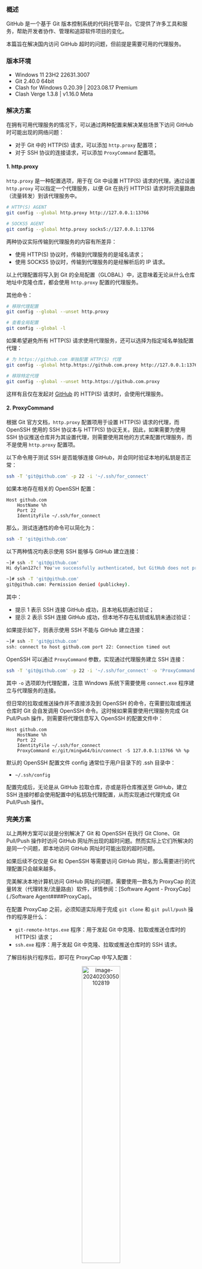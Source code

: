 ### 概述

GitHub 是一个基于 Git 版本控制系统的代码托管平台。它提供了许多工具和服务，帮助开发者协作、管理和追踪软件项目的变化。

本篇旨在解决国内访问 GitHub 超时的问题，但前提是需要可用的代理服务。

### 版本环境

- Windows 11 23H2 22631.3007
- Git 2.40.0 64bit
- Clash for Windows 0.20.39 | 2023.08.17 Premium
- Clash Verge 1.3.8 | v1.16.0 Meta

### 解决方案

在拥有可用代理服务的情况下，可以通过两种配置来解决某些场景下访问 GitHub 时可能出现的网络问题：

- 对于 Git 中的 HTTP(S) 请求，可以添加 `http.proxy` 配置项；
- 对于 SSH 协议的连接请求，可以添加 `ProxyCommand` 配置项。

#### 1. http.proxy

`http.proxy` 是一种配置选项，用于在 Git 中设置 HTTP(S) 请求的代理。通过设置 `http.proxy` 可以指定一个代理服务，以便 Git 在执行 HTTP(S) 请求时将流量路由（流量转发）到该代理服务中。

```bash
# HTTP(S) AGENT
git config --global http.proxy http://127.0.0.1:13766

# SOCKS5 AGENT
git config --global http.proxy socks5://127.0.0.1:13766
```

两种协议实际传输到代理服务的内容有所差异：

- 使用 HTTP(S) 协议时，传输到代理服务的是域名请求；
- 使用 SOCKS5 协议时，传输到代理服务的是经解析后的 IP 请求。

以上代理配置将写入到 Git 的全局配置（GLOBAL）中，这意味着无论从什么仓库地址中克隆仓库，都会使用 `http.proxy` 配置的代理服务。

其他命令：

```bash
# 移除代理配置
git config --global --unset http.proxy

# 查看全局配置
git config --global -l
```

如果希望避免所有 HTTP(S) 请求使用代理服务，还可以选择为指定域名单独配置代理： 

```bash
# 为 https://github.com 单独配置 HTTP(S) 代理
git config --global http.https://github.com.proxy http://127.0.0.1:13766

# 移除特定代理
git config --global --unset http.https://github.com.proxy
```

这样有且仅在发起对 [GitHub](https://github.com) 的 HTTP(S) 请求时，会使用代理服务。

#### 2. ProxyCommand

根据 Git 官方文档，`http.proxy` 配置项用于设置 HTTP(S) 请求的代理，而 OpenSSH 使用的 SSH 协议本与 HTTP(S) 协议无关。因此，如果需要为使用 SSH 协议推送仓库并为其设置代理，则需要使用其他的方式来配置代理服务，而不是使用 `http.proxy` 配置项。

以下命令用于测试 SSH 是否能够连接 GitHub，并会同时验证本地的私钥是否正常：

```bash
ssh -T 'git@github.com' -p 22 -i '~/.ssh/for_connect'
```

如果本地存在相关的 OpenSSH 配置：

```
Host github.com
	HostName %h
	Port 22
	IdentityFile ~/.ssh/for_connect
```

那么，测试连通性的命令可以简化为：

```bash
ssh -T 'git@github.com'
```

以下两种情况均表示使用 SSH 能够与 GitHub 建立连接：

```bash
~]# ssh -T 'git@github.com'
Hi dylan127c! You've successfully authenticated, but GitHub does not provide shell access.
```

```bash
~]# ssh -T 'git@github.com'
git@github.com: Permission denied (publickey).
```

其中：

- 提示 1 表示 SSH 连接 GitHub 成功，且本地私钥通过验证；
- 提示 2 表示 SSH 连接 GitHub 成功，但本地不存在私钥或私钥未通过验证：

如果提示如下，则表示使用 SSH 不能与 GitHub 建立连接：

```bash
~]# ssh -T 'git@github.com'
ssh: connect to host github.com port 22: Connection timed out
```

OpenSSH 可以通过 `ProxyCommand` 参数，实现通过代理服务建立 SSH 连接：

```bash
ssh -T 'git@github.com' -p 22 -i '~/.ssh/for_connect' -o 'ProxyCommand "e:/git/mingw64/bin/connect.exe" -S 127.0.0.1:13766 %h %p'
```

其中 `-o` 选项即为代理配置，注意 Windows 系统下需要使用 `connect.exe` 程序建立与代理服务的连接。

但日常的拉取或推送操作并不直接涉及到 OpenSSH 的命令，在需要拉取或推送仓库时 Git 会自发调用 OpenSSH 命令。这时候如果需要使用代理服务完成 Git Pull/Push 操作，则需要将代理信息写入 OpenSSH 的配置文件中：

```
Host github.com
	HostName %h
	Port 22
	IdentityFile ~/.ssh/for_connect
	ProxyCommand e:/git/mingw64/bin/connect -S 127.0.0.1:13766 %h %p
```

默认的 OpenSSH 配置文件 config 通常位于用户目录下的 .ssh 目录中：

- `~/.ssh/config`

配置完成后，无论是从 GitHub 拉取仓库，亦或是将仓库推送至 GitHub，建立 SSH 连接时都会使用配置中的私钥及代理配置，从而实现通过代理完成 Git Pull/Push 操作。

### 完美方案

以上两种方案可以说是分别解决了 Git 和 OpenSSH 在执行 Git Clone、Git Pull/Push 操作时访问 GitHub 网址所出现的超时问题。然而实际上它们所解决的是同一个问题，即本地访问 GitHub 网址时可能出现的超时问题。

如果后续不仅仅是 Git 和 OpenSSH 等需要访问 GitHub 网址，那么需要进行的代理配置只会越来越多。

完美解决本地计算机访问 GitHub 网址的问题，需要使用一款名为 ProxyCap 的流量转发（代理转发/流量路由）软件，详情参阅：[Software Agent - ProxyCap](./Software Agent####ProxyCap)。

在配置 ProxyCap 之前，必须知道实际用于完成 `git clone` 和 `git pull/push` 操作的程序是什么：

- `git-remote-https.exe` 程序：用于发起 Git 中克隆、拉取或推送仓库时的 HTTP(S) 请求；
- `ssh.exe` 程序：用于发起 Git 中克隆、拉取或推送仓库时的 SSH 请求。

了解目标执行程序后，即可在 ProxyCap 中写入配置：

<div align="center"><img src="images/GitHub%20Agent.images/image-20240203050102819.png" alt="image-20240203050102819" style="width:45%;" /></div>

<div align="center"><img src="images/GitHub%20Agent.images/image-20240203050145918.png" alt="image-20240203050145918" style="width:45%;" /></div>

<div align="center"><img src="images/GitHub%20Agent.images/image-20240203050201737.png" alt="image-20240203050201737" style="width:45%;" /></div>

配置完成且 ProxyCap 启用时，所有经由程序 `git-remote-https.exe` 或 `ssh.exe` 发起的网络请求，一旦匹配到 `github.com` 或 `raw.githubusercontent.com` 等域名规则，则这些网络流量则都将经由 ProxyCap 转发至目标代理服务中。

这样即可对特定网址进行代理，同时也省去了配置 Git 和 OpenSSH 等代理服务的繁杂操作。

### 端口问题

在某些网络环境下，标准的 SSH 通信端口（默认为 22）可能会被封锁或限制。

例如，即便使用了代理服务，网络故障也依旧存在：

```bash
~]# ssh -T 'git@github.com'
kex_exchange_identification: Connection closed by remote host
...
```

<div align="center"><img src="images/GitHub%20Agent.images/Snipaste_2024-03-03_22-57-33.png" alt="Snipaste_2024-03-03_22-57-33" style="width:80%;" /></div>

这通常表示代理服务存在问题，其原因大概率是代理服务封锁或限制了 22 端口。

为了在这些环境下建立 SSH 连接，GitHub 提供了备用的 SSH 入口点 `ssh.github.com`，并且使用了 HTTPS 的标准端口 443，该端口通常不会被封锁。

<div align="center"><img src="images/GitHub%20Agent.images/Snipaste_2024-03-03_22-58-55.png" alt="Snipaste_2024-03-03_22-58-55" style="width:80%;" /></div>

通过使用 `ssh.github.com:443` 网址，用户可以绕过一些代理服务中的网络限制或防火墙配置，从而顺利地与 GitHub 建立 SSH 通信，完成代码的拉取、推送等操作。

如果使用备用网址依旧无法建立有效的 SSH 通信，则建议更换其他的代理服务。

### 不存在的配置项

在网络上搜索关于 Git 配置代理的相关信息时，经常能看到名为 `https.proxy` 配置项。这些网络回答中，几乎都是同时为 Git 配置了 `http.proxy` 和 `https.proxy` 两种属性的“代理”。

问及配置两种”代理“有什么作用时，一种通用的解释是：`http.proxy` 用于代理 HTTP 协议请求，`https.proxy` 则用于代理 HTTPS 协议请求。但实际上，属性为 `https.proxy` 的配置项根本就不存在，配置项 `http.proxy` 本身就能同时代理 HTTP 和 HTTPS 协议的请求。

根据 Git 官方文档以及其他权威资料显示，Git 没有提供 `https.proxy` 这样的配置项。有且仅存 `http.proxy` 配置项用于设置代理服务，并且该代理设置对 HTTP 和 HTTPS 请求均有效。
